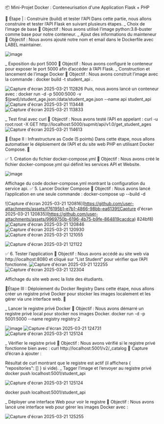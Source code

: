 📦 Mini-Projet Docker : Conteneurisation d'une Application Flask + PHP

📌 Étape | : Construire (build) et tester l'API 
Dans cette partie, nous allons construire et tester l’API Flask en suivant plusieurs étapes.
 _ Choix de l’image de base
🎯 Objectif :
Nous avons utilisé l’image python:3.8-buster comme base pour notre conteneur.
 _ Ajout des informations du mainteneur
🎯 Objectif :
Nous avons ajouté notre nom et email dans le Dockerfile avec LABEL maintainer.

![image](https://github.com/user-attachments/assets/4ba07cee-5e44-4af9-9e11-721ebe9cb969)

_ Exposition du port 5000
🎯 Objectif :
Nous avons configuré le conteneur pour exposer le port 5000 afin d’accéder à l’API Flask.
_ Construction et lancement de l’image Docker 
🎯 Objectif :
Nous avons construit l’image avec la commande :
docker build -t student_api .

![Capture d'écran 2025-03-21 112826](https://github.com/user-attachments/assets/52e33dca-809c-4e20-be69-97d81463ddf1)
Puis, nous avons lancé un conteneur avec :
docker run -d -p 5000:5000 -v $(pwd)/student_age.json:/data/student_age.json --name api student_api
![Capture d'écran 2025-03-21 113448](https://github.com/user-attachments/assets/b0824b76-d22b-425e-8704-30673f9f67a6)
![Capture d'écran 2025-03-21 113833](https://github.com/user-attachments/assets/c92c3a03-5922-4da6-8575-c6253cb06e0f)


_ Test final avec curl
🎯 Objectif :
Nous avons testé l’API en appelant :
curl -u root:root -X GET http://localhost:5000/supmit/api/v1.0/get_student_ages
![Capture d'écran 2025-03-21 114613](https://github.com/user-attachments/assets/8cbe828c-3184-4421-93e6-f6c292309c1c)


📌 Étape II : Infrastructure as Code (5 points)
Dans cette étape, nous allons automatiser le déploiement de l’API et du site web PHP en utilisant Docker Compose. 🚀

✅ 1. Création du fichier docker-compose.yml
🎯 Objectif :
Nous avons créé le fichier docker-compose.yml qui définit les services API et Website.

![image](https://github.com/user-attachments/assets/216c54b1-c9fb-4cdf-91bc-53aeb06be968)

Affichage du code docker-compose.yml montrant la configuration du service api.
✅ 5. Lancer Docker Compose
🎯 Objectif :
Nous avons lancé l’application en une seule commande :
docker-compose up --build -d

![Capture d'écran 2025-03-21 120816](https://github.com/user-attachments/assets/f76195b1-e7b1-4866-98bb-ea6139![Capture d'écran 2025-03-21 120835](https://github.com/user-attachments/assets/9969750b-6196-4b75-b9fe-864819cacdca)
824bf8)
![Capture d'écran 2025-03-21 120846](https://github.com/user-attachments/assets/1a274f91-07ee-4d5d-8a80-9a5e146b4112)
![Capture d'écran 2025-03-21 120930](https://github.com/user-attachments/assets/1bcb483b-71e0-4a28-b63e-656d3852e5a6)
![Capture d'écran 2025-03-21 121055](https://github.com/user-attachments/assets/94fdfcbc-fdd7-4536-a2a4-604ae8905533)

![Capture d'écran 2025-03-21 121122](https://github.com/user-attachments/assets/5e6356a9-16f3-495e-876f-304044a00af8)


✅ 6. Tester l’application
🎯 Objectif :
Nous avons accédé au site web via http://localhost:8080 et cliqué sur "List Student" pour vérifier que l’API fonctionne.
![Capture d'écran 2025-03-21 122255](https://github.com/user-attachments/assets/77860423-9e82-40d0-a54e-e962394b0cc3)
![Capture d'écran 2025-03-21 122304](https://github.com/user-attachments/assets/4116a872-aa27-466a-bb2a-4c6dde2b937e)

Affichage du site web avec la liste des étudiants.

📌Étape III : Déploiement du Docker Registry 
Dans cette étape, nous allons créer un registre privé Docker pour stocker les images localement et les gérer via une interface web. 🚀

_ Lancer le registre privé Docker
🎯 Objectif :
Nous avons démarré un registre privé local pour stocker nos images Docker.
docker run -d -p 5001:5000 --name registry registry:2

![image](https://github.com/user-attachments/assets/a056bce5-f84d-448a-b17c-3b722c4245e6)
![Capture d'écran 2025-03-21 124731](https://github.com/user-attachments/assets/5d60e269-08a5-4fea-a588-3ca755bd3b5b)
![Capture d'écran 2025-03-21 125124](https://github.com/user-attachments/assets/724bd8b7-df6d-46d4-baef-d14105f932d3)


_ Vérifier le registre privé
🎯 Objectif :
Nous avons vérifié si le registre privé fonctionne bien avec :
curl http://localhost:5001/v2/_catalog
📸 Capture d’écran à ajouter :

Résultat de curl montrant que le registre est actif (il affichera { "repositories": [] } si vide).
_ Tagger l’image et l’envoyer au registre privé
docker push localhost:5001/student_api

![Capture d'écran 2025-03-21 125124](https://github.com/user-attachments/assets/21af6588-82f5-4a96-970e-68e987fa0506)

docker push localhost:5001/student_api

_ Déployer une interface Web pour voir le registre
🎯 Objectif :
Nous avons lancé une interface web pour gérer les images Docker avec :

![Capture d'écran 2025-03-21 125255](https://github.com/user-attachments/assets/4369e600-db46-41cf-9096-367b552f4a74)



